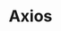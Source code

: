 ---
codehost: https://github.com/https://github.com/axios/axios
logohandle: axios-http
sort: axios-http
title: Axios
website: https://axios-http.com/
---